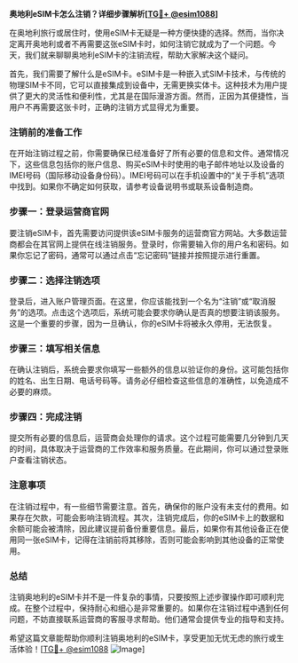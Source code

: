 **奥地利eSIM卡怎么注销？详细步骤解析[[TG💪+ @esim1088](https://t.me/s/esim1088)]**

在奥地利旅行或居住时，使用eSIM卡无疑是一种方便快捷的选择。然而，当你决定离开奥地利或者不再需要这张eSIM卡时，如何注销它就成为了一个问题。今天，我们就来聊聊奥地利eSIM卡的注销流程，帮助大家解决这个疑问。

首先，我们需要了解什么是eSIM卡。eSIM卡是一种嵌入式SIM卡技术，与传统的物理SIM卡不同，它可以直接集成到设备中，无需更换实体卡。这种技术为用户提供了更大的灵活性和便利性，尤其是在国际漫游方面。然而，正因为其便捷性，当用户不再需要这张卡时，正确的注销方式显得尤为重要。

### 注销前的准备工作

在开始注销过程之前，你需要确保已经准备好了所有必要的信息和文件。通常情况下，这些信息包括你的账户信息、购买eSIM卡时使用的电子邮件地址以及设备的IMEI号码（国际移动设备身份码）。IMEI号码可以在手机设置中的“关于手机”选项中找到。如果你不确定如何获取，请参考设备说明书或联系设备制造商。

### 步骤一：登录运营商官网

要注销eSIM卡，首先需要访问提供该eSIM卡服务的运营商官方网站。大多数运营商都会在其官网上提供在线注销服务。登录时，你需要输入你的用户名和密码。如果你忘记了密码，通常可以通过点击“忘记密码”链接并按照提示进行重置。

### 步骤二：选择注销选项

登录后，进入账户管理页面。在这里，你应该能找到一个名为“注销”或“取消服务”的选项。点击这个选项后，系统可能会要求你确认是否真的想要注销该服务。这是一个重要的步骤，因为一旦确认，你的eSIM卡将被永久停用，无法恢复。

### 步骤三：填写相关信息

在确认注销后，系统会要求你填写一些额外的信息以验证你的身份。这可能包括你的姓名、出生日期、电话号码等。请务必仔细检查这些信息的准确性，以免造成不必要的麻烦。

### 步骤四：完成注销

提交所有必要的信息后，运营商会处理你的请求。这个过程可能需要几分钟到几天的时间，具体取决于运营商的工作效率和服务质量。在此期间，你可以通过登录账户查看注销状态。

### 注意事项

在注销过程中，有一些细节需要注意。首先，确保你的账户没有未支付的费用。如果存在欠款，可能会影响注销流程。其次，注销完成后，你的eSIM卡上的数据和余额可能会被清除，因此建议提前备份重要信息。最后，如果你有其他设备正在使用同一张eSIM卡，记得在注销前将其移除，否则可能会影响到其他设备的正常使用。

### 总结

注销奥地利的eSIM卡并不是一件复杂的事情，只要按照上述步骤操作即可顺利完成。在整个过程中，保持耐心和细心是非常重要的。如果你在注销过程中遇到任何问题，不妨直接联系运营商的客服寻求帮助。他们通常会提供专业的指导和支持。

希望这篇文章能帮助你顺利注销奥地利的eSIM卡，享受更加无忧无虑的旅行或生活体验！[[TG💪+ @esim1088](https://t.me/s/esim1088) ![Image](https://i.postimg.cc/4NQfJmqS/Snipaste-2025-05-13-00-14-12.png)]